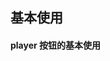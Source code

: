 <script setup lang="ts">
import demo1 from './demo1.vue'
import Preview from '@/components/Preview.vue'
</script>

## 基本使用

#### player 按钮的基本使用

<div class="componetnsBox">
  <demo1/>
</div>

<br/>
<Preview comp-name="player" demo-name="demo1"/>